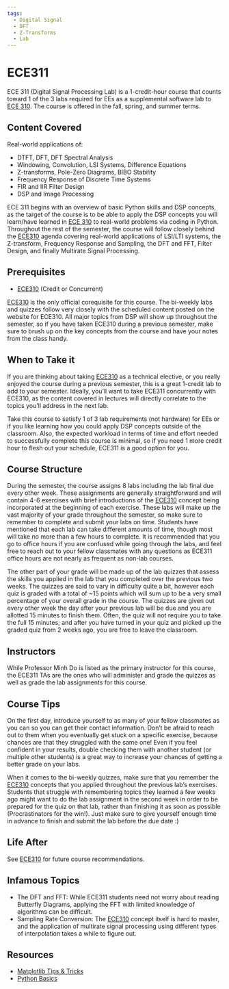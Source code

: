 ```yaml
---
tags:
  - Digital Signal
  - DFT
  - Z-Transforms
  - Lab
---
```

# ECE311

ECE 311 (Digital Signal Processing Lab) is a 1-credit-hour course that counts toward 1 of the 3 labs required for EEs as a supplemental software lab to [ECE 310](ECE310.md). The course is offered in the fall, spring, and summer terms.

## Content Covered

Real-world applications of:

- DTFT, DFT, DFT Spectral Analysis
- Windowing, Convolution, LSI Systems, Difference Equations
- Z-transforms, Pole-Zero Diagrams, BIBO Stability
- Frequency Response of Discrete Time Systems
- FIR and IIR Filter Design
- DSP and Image Processing

ECE 311 begins with an overview of basic Python skills and DSP concepts, as the target of the course is to be able to apply the DSP concepts you will learn/have learned in [ECE 310](ECE310.md) to real-world problems via coding in Python. Throughout the rest of the semester, the course will follow closely behind the [ECE310](ECE310.md) agenda covering real-world applications of LSI/LTI systems, the Z-transform, Frequency Response and Sampling, the DFT and FFT, Filter Design, and finally Multirate Signal Processing.

## Prerequisites

- [ECE310](ECE310.md) (Credit or Concurrent)

[ECE310](ECE310.md) is the only official corequisite for this course. The bi-weekly labs and quizzes follow very closely with the scheduled content posted on the website for ECE310. All major topics from DSP will show up throughout the semester, so if you have taken ECE310 during a previous semester, make sure to brush up on the key concepts from the course and have your notes from the class handy.

## When to Take it

If you are thinking about taking [ECE310](ECE310.md) as a technical elective, or you really enjoyed the course during a previous semester, this is a great 1-credit lab to add to your semester. Ideally, you’ll want to take ECE311 concurrently with ECE310, as the content covered in lectures will directly correlate to the topics you’ll address in the next lab.

Take this course to satisfy 1 of 3 lab requirements (not hardware) for EEs or if you like learning how you could apply DSP concepts outside of the classroom. Also, the expected workload in terms of time and effort needed to successfully complete this course is minimal, so if you need 1 more credit hour to flesh out your schedule, ECE311 is a good option for you.

## Course Structure

During the semester, the course assigns 8 labs including the lab final due every other week. These assignments are generally straightforward and will contain 4-6 exercises with brief introductions of the [ECE310](ECE310.md) concept being incorporated at the beginning of each exercise. These labs will make up the vast majority of your grade throughout the semester, so make sure to remember to complete and submit your labs on time. Students have mentioned that each lab can take different amounts of time, though most will take no more than a few hours to complete. It is recommended that you go to office hours if you are confused while going through the labs, and feel free to reach out to your fellow classmates with any questions as ECE311 office hours are not nearly as frequent as non-lab courses.

The other part of your grade will be made up of the lab quizzes that assess the skills you applied in the lab that you completed over the previous two weeks. The quizzes are said to vary in difficulty quite a bit, however each quiz is graded with a total of ~15 points which will sum up to be a very small percentage of your overall grade in the course. The quizzes are given out every other week the day after your previous lab will be due and you are allotted 15 minutes to finish them. Often, the quiz will not require you to take the full 15 minutes; and after you have turned in your quiz and picked up the graded quiz from 2 weeks ago, you are free to leave the classroom.

## Instructors

While Professor Minh Do is listed as the primary instructor for this course, the ECE311 TAs are the ones who will administer and grade the quizzes as well as grade the lab assignments for this course.

## Course Tips

On the first day, introduce yourself to as many of your fellow classmates as you can so you can get their contact information. Don’t be afraid to reach out to them when you eventually get stuck on a specific exercise, because chances are that they struggled with the same one! Even if you feel confident in your results, double checking them with another student (or multiple other students) is a great way to increase your chances of getting a better grade on your labs.

When it comes to the bi-weekly quizzes, make sure that you remember the [ECE310](ECE310.md) concepts that you applied throughout the previous lab’s exercises. Students that struggle with remembering topics they learned a few weeks ago might want to do the lab assignment in the second week in order to be prepared for the quiz on that lab, rather than finishing it as soon as possible (Procrastinators for the win!). Just make sure to give yourself enough time in advance to finish and submit the lab before the due date :)

## Life After

See [ECE310](ECE310.md) for future course recommendations.

## Infamous Topics

- The DFT and FFT: While ECE311 students need not worry about reading Butterfly Diagrams, applying the FFT with limited knowledge of algorithms can be difficult.
- Sampling Rate Conversion: The [ECE310](ECE310.md) concept itself is hard to master, and the application of multirate signal processing using different types of interpolation takes a while to figure out.

## Resources

- [Matplotlib Tips & Tricks](https://matplotlib.org/stable/tutorials/introductory/quick_start.html)
- [Python Basics](https://www.pythontutorial.net/python-basics/)
